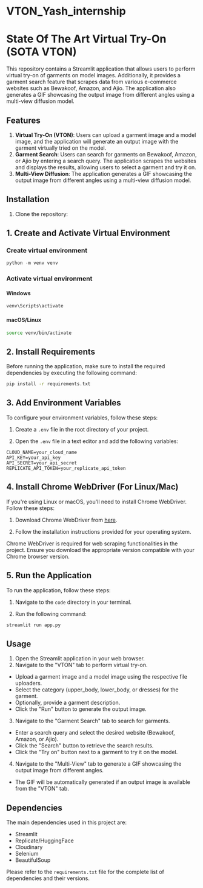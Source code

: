 # VTON_Yash_internship

# State Of The Art Virtual Try-On (SOTA VTON)

This repository contains a Streamlit application that allows users to perform virtual try-on of garments on model images. Additionally, it provides a garment search feature that scrapes data from various e-commerce websites such as Bewakoof, Amazon, and Ajio. The application also generates a GIF showcasing the output image from different angles using a multi-view diffusion model.

## Features

1. **Virtual Try-On (VTON)**: Users can upload a garment image and a model image, and the application will generate an output image with the garment virtually tried on the model.
2. **Garment Search**: Users can search for garments on Bewakoof, Amazon, or Ajio by entering a search query. The application scrapes the websites and displays the results, allowing users to select a garment and try it on.
3. **Multi-View Diffusion**: The application generates a GIF showcasing the output image from different angles using a multi-view diffusion model.

## Installation

1. Clone the repository:

## 1. Create and Activate Virtual Environment
### Create virtual environment
```python
python -m venv venv
```

### Activate virtual environment
#### Windows
```cmd
venv\Scripts\activate
```

#### macOS/Linux
```bash
source venv/bin/activate
```

## 2. Install Requirements

Before running the application, make sure to install the required dependencies by executing the following command:

```bash
pip install -r requirements.txt
```


## 3. Add Environment Variables

To configure your environment variables, follow these steps:

1. Create a `.env` file in the root directory of your project.

2. Open the `.env` file in a text editor and add the following variables:

```plaintext
CLOUD_NAME=your_cloud_name
API_KEY=your_api_key
API_SECRET=your_api_secret
REPLICATE_API_TOKEN=your_replicate_api_token
```

## 4. Install Chrome WebDriver (For Linux/Mac)

If you're using Linux or macOS, you'll need to install Chrome WebDriver. Follow these steps:

1. Download Chrome WebDriver from [here](https://sites.google.com/a/chromium.org/chromedriver/downloads).

2. Follow the installation instructions provided for your operating system.

Chrome WebDriver is required for web scraping functionalities in the project. Ensure you download the appropriate version compatible with your Chrome browser version.

## 5. Run the Application

To run the application, follow these steps:

1. Navigate to the `code` directory in your terminal.

2. Run the following command:

```python
streamlit run app.py
```

## Usage

1. Open the Streamlit application in your web browser.
2. Navigate to the "VTON" tab to perform virtual try-on.
- Upload a garment image and a model image using the respective file uploaders.
- Select the category (upper_body, lower_body, or dresses) for the garment.
- Optionally, provide a garment description.
- Click the "Run" button to generate the output image.
3. Navigate to the "Garment Search" tab to search for garments.
- Enter a search query and select the desired website (Bewakoof, Amazon, or Ajio).
- Click the "Search" button to retrieve the search results.
- Click the "Try on" button next to a garment to try it on the model.
4. Navigate to the "Multi-View" tab to generate a GIF showcasing the output image from different angles.
- The GIF will be automatically generated if an output image is available from the "VTON" tab.

## Dependencies

The main dependencies used in this project are:

- Streamlit
- Replicate/HuggingFace
- Cloudinary
- Selenium
- BeautifulSoup


Please refer to the `requirements.txt` file for the complete list of dependencies and their versions.